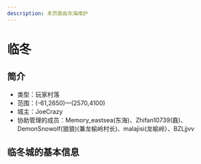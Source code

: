 ```yaml
---
description: 本页面由东海维护
---
```


# 临冬

## 简介

* 类型：玩家村落
* 范围：\(-61,2650\)—\(2570,4100\)
* 城主：JoeCrazy 
* 协助管理的成员：Memory\_eastsea\(东海\)、Zhifan10739\(鼖\)、DemonSnowolf\(狼狼\)\(兼龙榆岭村长\)、malajisi\(龙榆岭）、BZLjjvv

## 临冬城的基本信息

